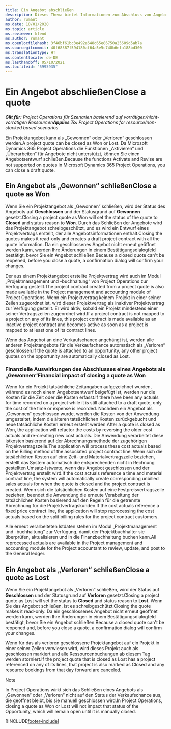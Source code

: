```yaml
---
title: Ein Angebot abschließen
description: Dieses Thema bietet Informationen zum Abschluss von Angeboten in Project Operations.
author: rumant
ms.date: 10/01/2020
ms.topic: article
ms.reviewer: kfend
ms.author: rumant
ms.openlocfilehash: 3f46bf61bc3e492a648d65e86750a25609d5ab7a
ms.sourcegitcommit: 40f68387f594180af64a5e5c748b6efa188bd300
ms.translationtype: HT
ms.contentlocale: de-DE
ms.lasthandoff: 05/10/2021
ms.locfileid: "5995935"
---
```

# <a name="close-a-quote"></a><span data-ttu-id="3350a-103">Ein Angebot abschließen</span><span class="sxs-lookup"><span data-stu-id="3350a-103">Close a quote</span></span>

<span data-ttu-id="3350a-104">_**Gilt für:** Project Operations für Szenarien basierend auf vorrätigen/nicht-vorrätigen Ressourcen_</span><span class="sxs-lookup"><span data-stu-id="3350a-104">_**Applies To:** Project Operations for resource/non-stocked based scenarios_</span></span>

<span data-ttu-id="3350a-105">Ein Projektangebot kann als „Gewonnen“ oder „Verloren“ geschlossen werden.</span><span class="sxs-lookup"><span data-stu-id="3350a-105">A project quote can be closed as Won or Lost.</span></span> <span data-ttu-id="3350a-106">Da Microsoft Dynamics 365 Project Operations die Funktionen „Aktivieren“ und „Überarbeiten“ für Angebote nicht unterstützt, können Sie einen Angebotsentwurf schließen.</span><span class="sxs-lookup"><span data-stu-id="3350a-106">Because the functions Activate and Revise are not supported on quotes in Microsoft Dynamics 365 Project Operations, you can close a draft quote.</span></span>

## <a name="close-a-quote-as-won"></a><span data-ttu-id="3350a-107">Ein Angebot als „Gewonnen“ schließen</span><span class="sxs-lookup"><span data-stu-id="3350a-107">Close a quote as Won</span></span>

<span data-ttu-id="3350a-108">Wenn Sie ein Projektangebot als „Gewonnen“ schließen, wird der Status des Angebots auf **Geschlossen** und der Statusgrund auf **Gewonnen** gesetzt.</span><span class="sxs-lookup"><span data-stu-id="3350a-108">Closing a project quote as Won will set the status of the quote to **Closed** and status reason to **Won**.</span></span> <span data-ttu-id="3350a-109">Durch das Schließen der Angebote wird das Projektangebot schreibgeschützt, und es wird ein Entwurf eines Projektvertrags erstellt, der alle Angebotsinformationen enthält.</span><span class="sxs-lookup"><span data-stu-id="3350a-109">Closing the quotes makes it read-only and creates a draft project contract with all the quote information.</span></span> <span data-ttu-id="3350a-110">Da ein geschlossenes Angebot nicht erneut geöffnet werden kann, werden Ihre Änderungen in einem Bestätigungsdialogfeld bestätigt, bevor Sie ein Angebot schließen.</span><span class="sxs-lookup"><span data-stu-id="3350a-110">Because a closed quote can't be reopened, before you close a quote, a confirmation dialog will confirm your changes.</span></span>

<span data-ttu-id="3350a-111">Der aus einem Projektangebot erstellte Projektvertrag wird auch im Modul „Projektmanagement und -buchhaltung“ von Project Operations zur Verfügung gestellt.</span><span class="sxs-lookup"><span data-stu-id="3350a-111">The project contract created from a project quote is also made available in the Project management and accounting module of Project Operations.</span></span> <span data-ttu-id="3350a-112">Wenn ein Projektvertrag keinem Projekt in einer seiner Zeilen zugeordnet ist, wird dieser Projektvertrag als inaktiver Projektvertrag zur Verfügung gestellt. Er wird aktiv, sobald ein Projekt mindestens einer seiner Vertragszeilen zugeordnet wird.</span><span class="sxs-lookup"><span data-stu-id="3350a-112">If a project contract is not mapped to a project on any of its lines, this project contract is made available as an inactive project contract and becomes active as soon as a project is mapped to at least one of its contract lines.</span></span>

<span data-ttu-id="3350a-113">Wenn das Angebot an eine Verkaufschance angehängt ist, werden alle anderen Projektangebote für die Verkaufschance automatisch als „Verloren“ geschlossen.</span><span class="sxs-lookup"><span data-stu-id="3350a-113">If the quote is attached to an opportunity, any other project quotes on the opportunity are automatically closed as Lost.</span></span>

### <a name="financial-impact-of-closing-a-quote-as-won"></a><span data-ttu-id="3350a-114">Finanzielle Auswirkungen des Abschlusses eines Angebots als „Gewonnen“</span><span class="sxs-lookup"><span data-stu-id="3350a-114">Financial impact of closing a quote as Won</span></span>

<span data-ttu-id="3350a-115">Wenn für ein Projekt tatsächliche Zeitangaben aufgezeichnet wurden, während es noch einem Angebotsentwurf beigefügt ist, werden nur die Kosten für die Zeit oder die Kosten erfasst.</span><span class="sxs-lookup"><span data-stu-id="3350a-115">If there have been any actuals for time recorded on a project while it is still attached to a draft quote, only the cost of the time or expense is recorded.</span></span> <span data-ttu-id="3350a-116">Nachdem ein Angebot als „Gewonnen“ geschlossen wurde, werden die Kosten von der Anwendung umgestaltet, indem die älteren tatsächlichen Kosten zurückgebucht und neue tatsächliche Kosten erneut erstellt werden.</span><span class="sxs-lookup"><span data-stu-id="3350a-116">After a quote is closed as Won, the application will refactor the costs by reversing the older cost actuals and re-creating new cost actuals.</span></span> <span data-ttu-id="3350a-117">Die Anwendung verarbeitet diese Istkosten basierend auf der Abrechnungsmethode der zugehörigen Projektvertragszeile.</span><span class="sxs-lookup"><span data-stu-id="3350a-117">The application will process these cost actuals based on the Billing method of the associated project contract line.</span></span> <span data-ttu-id="3350a-118">Wenn sich die tatsächlichen Kosten auf eine Zeit- und Materialvertragszeile beziehen, erstellt das System automatisch die entsprechenden nicht in Rechnung gestellten Umsatz-Istwerte, wenn das Angebot geschlossen und der Projektvertrag erstellt wird.</span><span class="sxs-lookup"><span data-stu-id="3350a-118">If the cost actuals reference a time and material contract line, the system will automatically create corresponding unbilled sales actuals for when the quote is closed and the project contract is created.</span></span> <span data-ttu-id="3350a-119">Wenn sich die tatsächlichen Kosten auf eine Festpreisvertragszeile beziehen, beendet die Anwendung die erneute Verabeitung der tatsächlichen Kosten basierend auf den Regeln für die getrennte Abrechnung für die Projektvertragskunden.</span><span class="sxs-lookup"><span data-stu-id="3350a-119">If the cost actuals reference a fixed price contract line, the application will stop reprocessing the cost actuals based on the split billing rules for the project contract customers.</span></span>

<span data-ttu-id="3350a-120">Alle erneut verarbeiteten Istdaten stehen im Modul „Projektmanagement und -buchhaltung“ zur Verfügung, damit der Projektbuchhalter sie überprüfen, aktualisieren und in die Finanzbuchhaltung buchen kann.</span><span class="sxs-lookup"><span data-stu-id="3350a-120">All reprocessed actuals are available in the Project management and accounting module for the Project accountant to review, update, and post to the General ledger.</span></span> 

## <a name="close-a-quote-as-lost"></a><span data-ttu-id="3350a-121">Ein Angebot als „Verloren“ schließen</span><span class="sxs-lookup"><span data-stu-id="3350a-121">Close a quote as Lost</span></span>

<span data-ttu-id="3350a-122">Wenn Sie ein Projektangebot als „Verloren“ schließen, wird der Status auf **Geschlossen** und der Statusgrund auf **Verloren** gesetzt.</span><span class="sxs-lookup"><span data-stu-id="3350a-122">Closing a project quote as Lost will set the status to **Closed** and status reason to **Lost**.</span></span> <span data-ttu-id="3350a-123">Wenn Sie das Angebot schließen, ist es schreibgeschützt.</span><span class="sxs-lookup"><span data-stu-id="3350a-123">Closing the quote makes it read-only.</span></span> <span data-ttu-id="3350a-124">Da ein geschlossenes Angebot nicht erneut geöffnet werden kann, werden Ihre Änderungen in einem Bestätigungsdialogfeld bestätigt, bevor Sie ein Angebot schließen.</span><span class="sxs-lookup"><span data-stu-id="3350a-124">Because a closed quote can't be reopened and, before you close a quote, a confirmation dialog will confirm your changes.</span></span>

<span data-ttu-id="3350a-125">Wenn für das als verloren geschlossene Projektangebot auf ein Projekt in einer seiner Zeilen verwiesen wird, wird dieses Projekt auch als geschlossen markiert und alle Ressourcenbuchungen ab diesem Tag werden storniert.</span><span class="sxs-lookup"><span data-stu-id="3350a-125">If the project quote that is closed as Lost has a project referenced on any of its lines, that project is also marked as Closed and any resource bookings from that day forward are canceled.</span></span>

> [!NOTE]
> <span data-ttu-id="3350a-126">In Project Operations wirkt sich das Schließen eines Angebots als „Gewonnen“ oder „Verloren“ nicht auf den Status der Verkaufschance aus, die geöffnet bleibt, bis sie manuell geschlossen wird.</span><span class="sxs-lookup"><span data-stu-id="3350a-126">In Project Operations, closing a quote as Won or Lost will not impact that status of the Opportunity, which will remain open until it is manually closed.</span></span>


[!INCLUDE[footer-include](../includes/footer-banner.md)]